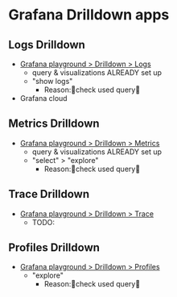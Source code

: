 # Grafana Drilldown apps
## Logs Drilldown
* [Grafana playground > Drilldown > Logs](https://play.grafana.org/a/grafana-lokiexplore-app/explore?patterns=%5B%5D&from=now-15m&to=now&timezone=utc&var-lineFormat=&var-ds=grafanacloud-logs&var-filters=&var-fields=&var-levels=&var-metadata=&var-jsonFields=&var-all-fields=&var-patterns=&var-lineFilterV2=&var-lineFilters=&var-primary_label=service_name%7C%3D~%7C.%2B)
  * query & visualizations ALREADY set up
  * "show logs"
    * Reason:🧠check used query🧠
* Grafana cloud

## Metrics Drilldown
* [Grafana playground > Drilldown > Metrics](https://play.grafana.org/a/grafana-metricsdrilldown-app/drilldown?layout=grid&filters-rule=&filters-prefix=&filters-suffix=&from=now-1h&to=now&timezone=utc&var-ds=grafanacloud-demoinfra-prom&var-filters=&from-2=now-1h&to-2=now&timezone-2=utc&var-labelsWingman=%28none%29&search_txt=&var-metrics-reducer-sort-by=default&var-other_metric_filters=)
  * query & visualizations ALREADY set up
  * "select" > "explore"
    * Reason:🧠check used query🧠

## Trace Drilldown
* [Grafana playground > Drilldown > Trace](https://play.grafana.org/a/grafana-exploretraces-app/explore?from=now-30m&to=now&timezone=utc&var-ds=grafanacloud-demoinfra-traces&var-primarySignal=nestedSetParent%3C0&var-filters=&var-metric=rate&var-groupBy=resource.service.name&var-spanListColumns=&var-latencyThreshold=&var-partialLatencyThreshold=&actionView=breakdown)
  * TODO:

## Profiles Drilldown
* [Grafana playground > Drilldown > Profiles](https://play.grafana.org/a/grafana-pyroscope-app/explore?searchText=&panelType=time-series&layout=grid&hideNoData=off&explorationType=all&var-serviceName=ebpf&var-profileMetricId=process_cpu:cpu:nanoseconds:cpu:nanoseconds&var-spanSelector=undefined&var-dataSource=grafanacloud-profiles&var-filters=&var-filtersBaseline=&var-filtersComparison=&var-groupBy=)
  * "explore"
    * Reason:🧠check used query🧠
